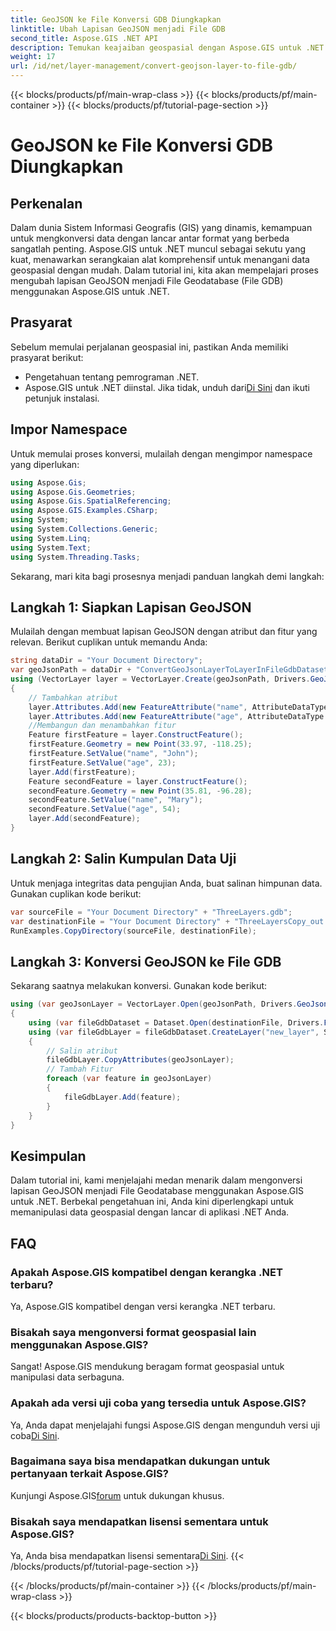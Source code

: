 ```yaml
---
title: GeoJSON ke File Konversi GDB Diungkapkan
linktitle: Ubah Lapisan GeoJSON menjadi File GDB
second_title: Aspose.GIS .NET API
description: Temukan keajaiban geospasial dengan Aspose.GIS untuk .NET! Konversi lapisan GeoJSON ke File Geodatabases dengan mudah. Coba sekarang! #Asumsikan #GIS
weight: 17
url: /id/net/layer-management/convert-geojson-layer-to-file-gdb/
---
```


{{< blocks/products/pf/main-wrap-class >}}
{{< blocks/products/pf/main-container >}}
{{< blocks/products/pf/tutorial-page-section >}}

# GeoJSON ke File Konversi GDB Diungkapkan

## Perkenalan
Dalam dunia Sistem Informasi Geografis (GIS) yang dinamis, kemampuan untuk mengkonversi data dengan lancar antar format yang berbeda sangatlah penting. Aspose.GIS untuk .NET muncul sebagai sekutu yang kuat, menawarkan serangkaian alat komprehensif untuk menangani data geospasial dengan mudah. Dalam tutorial ini, kita akan mempelajari proses mengubah lapisan GeoJSON menjadi File Geodatabase (File GDB) menggunakan Aspose.GIS untuk .NET.
## Prasyarat
Sebelum memulai perjalanan geospasial ini, pastikan Anda memiliki prasyarat berikut:
- Pengetahuan tentang pemrograman .NET.
-  Aspose.GIS untuk .NET diinstal. Jika tidak, unduh dari[Di Sini](https://releases.aspose.com/gis/net/) dan ikuti petunjuk instalasi.
## Impor Namespace
Untuk memulai proses konversi, mulailah dengan mengimpor namespace yang diperlukan:
```csharp
using Aspose.Gis;
using Aspose.Gis.Geometries;
using Aspose.Gis.SpatialReferencing;
using Aspose.GIS.Examples.CSharp;
using System;
using System.Collections.Generic;
using System.Linq;
using System.Text;
using System.Threading.Tasks;
```
Sekarang, mari kita bagi prosesnya menjadi panduan langkah demi langkah:
## Langkah 1: Siapkan Lapisan GeoJSON
Mulailah dengan membuat lapisan GeoJSON dengan atribut dan fitur yang relevan. Berikut cuplikan untuk memandu Anda:
```csharp
string dataDir = "Your Document Directory";
var geoJsonPath = dataDir + "ConvertGeoJsonLayerToLayerInFileGdbDataset_out.json";
using (VectorLayer layer = VectorLayer.Create(geoJsonPath, Drivers.GeoJson))
{
    // Tambahkan atribut
    layer.Attributes.Add(new FeatureAttribute("name", AttributeDataType.String));
    layer.Attributes.Add(new FeatureAttribute("age", AttributeDataType.Integer));
    //Membangun dan menambahkan fitur
    Feature firstFeature = layer.ConstructFeature();
    firstFeature.Geometry = new Point(33.97, -118.25);
    firstFeature.SetValue("name", "John");
    firstFeature.SetValue("age", 23);
    layer.Add(firstFeature);
    Feature secondFeature = layer.ConstructFeature();
    secondFeature.Geometry = new Point(35.81, -96.28);
    secondFeature.SetValue("name", "Mary");
    secondFeature.SetValue("age", 54);
    layer.Add(secondFeature);
}
```
## Langkah 2: Salin Kumpulan Data Uji
Untuk menjaga integritas data pengujian Anda, buat salinan himpunan data. Gunakan cuplikan kode berikut:
```csharp
var sourceFile = "Your Document Directory" + "ThreeLayers.gdb";
var destinationFile = "Your Document Directory" + "ThreeLayersCopy_out.gdb";
RunExamples.CopyDirectory(sourceFile, destinationFile);
```
## Langkah 3: Konversi GeoJSON ke File GDB
Sekarang saatnya melakukan konversi. Gunakan kode berikut:
```csharp
using (var geoJsonLayer = VectorLayer.Open(geoJsonPath, Drivers.GeoJson))
{
    using (var fileGdbDataset = Dataset.Open(destinationFile, Drivers.FileGdb))
    using (var fileGdbLayer = fileGdbDataset.CreateLayer("new_layer", SpatialReferenceSystem.Wgs84))
    {
        // Salin atribut
        fileGdbLayer.CopyAttributes(geoJsonLayer);
        // Tambah Fitur
        foreach (var feature in geoJsonLayer)
        {
            fileGdbLayer.Add(feature);
        }
    }
}
```
## Kesimpulan
Dalam tutorial ini, kami menjelajahi medan menarik dalam mengonversi lapisan GeoJSON menjadi File Geodatabase menggunakan Aspose.GIS untuk .NET. Berbekal pengetahuan ini, Anda kini diperlengkapi untuk memanipulasi data geospasial dengan lancar di aplikasi .NET Anda.
## FAQ
### Apakah Aspose.GIS kompatibel dengan kerangka .NET terbaru?
Ya, Aspose.GIS kompatibel dengan versi kerangka .NET terbaru.
### Bisakah saya mengonversi format geospasial lain menggunakan Aspose.GIS?
Sangat! Aspose.GIS mendukung beragam format geospasial untuk manipulasi data serbaguna.
### Apakah ada versi uji coba yang tersedia untuk Aspose.GIS?
 Ya, Anda dapat menjelajahi fungsi Aspose.GIS dengan mengunduh versi uji coba[Di Sini](https://releases.aspose.com/).
### Bagaimana saya bisa mendapatkan dukungan untuk pertanyaan terkait Aspose.GIS?
 Kunjungi Aspose.GIS[forum](https://forum.aspose.com/c/gis/33) untuk dukungan khusus.
### Bisakah saya mendapatkan lisensi sementara untuk Aspose.GIS?
 Ya, Anda bisa mendapatkan lisensi sementara[Di Sini](https://purchase.aspose.com/temporary-license/).
{{< /blocks/products/pf/tutorial-page-section >}}

{{< /blocks/products/pf/main-container >}}
{{< /blocks/products/pf/main-wrap-class >}}

{{< blocks/products/products-backtop-button >}}
